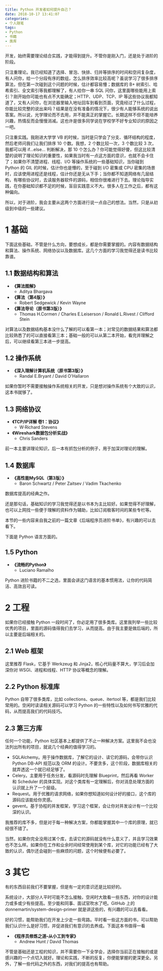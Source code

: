 ```yaml
---
title: Python 开发者如何提升自己？
date: 2018-10-17 13:41:07
categories:
- 个人随笔
tags:
- Python
- 书籍
- 类库
---
```


开发，始终需要理论结合实践，才能得到提升。不管你是刚入门，还是处于进阶的阶段。

只注重理论。我已经知道了选择、冒泡、快排、归并等排序的时间和空间复杂度，有人问你，给一个分段有序的数组，怎么排序效率比较高呢？虽说学习了很多排序算法，但在第一次碰到这个问题的时候，估计都容易懵；数据库的 B+ 树索引、哈希索引、全文索引等我都理解了，有人给你一串 SQL 问你，这里面哪些能用上索引？刚开始你可能也有点不大能确定；HTTP、UDP、TCP、IP 等这些协议我都知道了，又有人问你，在浏览器里输入地址回车到看到页面，究竟经过了什么过程，你能比较完整的说出来吗？结果是在没有准备的情况下，很少有人能够系统的说出答案。所以说，光学理论而不去用，并不能真正的掌握它。长期这样不但不能培养兴趣，热情反而会慢慢消减。这也许是很多同学说在学校学不好专业知识的原因之一吧。

只注重实践。我刚进大学学 VB 的时候，当时是只学会了分支、循环结构的程度，然后老师问我们让我们排序 10 个数。我想，2 个数比较一次，3 个数比较 3 次，我都可以用 if...else... 判断解决，那 10 个怎么办？你可能觉得好傻，但这比较清楚的说明了理论知识的重要性，如果我当时有一点这方面的意识，也就不会卡住了；如果你不清楚进程、线程、I/O 等操作系统的一些基础知识，当你碰到 Python 的 GIL 的时候，估计你也是懵的，至于碰到 I/O 密集或 CPU 密集的场景时，应该使用进程还是线程，估计你还是无从下手；当你都不知道网络有几层结构，有哪些协议时，去读服务器软件的源码，相信你很难进行下去。理论指导实践，在你基础知识都不足的时候，盲目实践意义不大。很多人在工作之后，都有这种偏向。

所以，对于进阶，我会主要从这两个方面进行说一点自己的想法。当然，只是从初级到中级的一些建议。

<!-- more -->

# 1 基础

下面这些基础，不管是什么方向，要想成长，都是你需要掌握的。内容有数据结构和算法、操作系统、网络协议以及数据库。这几个方面的学习我觉得还是读书比较靠谱。

## 1.1 数据结构和算法

- **《算法图解》**
	- Aditya Bhargava
- **《算法（第4版）》**
	- Robert Sedgewick / Kevin Wayne
- **《算法导论（原书第3版）》**
	- Thomas H.Cormen / Charles E.Leiserson / Ronald L.Rivest / Clifford Stein

对算法以及数据结构基本没什么了解的可以看第一本；对常见的数据结果和算法都比较熟悉了的可以直接看第三本；基础一般的可以从第二本开始，看完并理解之后，可以继续看第三本进一步提高。

## 1.2 操作系统

- **《深入理解计算机系统（原书第3版）》**
	- Randal E.Bryant / David O'Hallaron

如果你暂时不需要接触操作系统相关的开发，只是想对操作系统有个大致的认识，这本书就够了。

## 1.3 网络协议

- **《TCP/IP详解 卷1：协议》**
	- W·Richard Stevens
- **《Wireshark数据包分析实战》**
	- Chris Sanders

前一本主要讲理论知识，后一本有抓包分析的例子，用于加深对理论的理解。

## 1.4 数据库

- **《高性能MySQL（第3版）》**
	- Baron Schwartz / Peter Zaitsev / Vadim Tkachenko

数据库提高的经典之作。

还是那句话，基础知识的学习我觉得还是以书本为主比较好。如果觉得不好理解，也可以上网找一些便于理解的资料作为辅助，比如订阅极客时间的某些专栏等。

本节的一些内容来自我之前的一篇文章《后端程序员进阶书单》，有兴趣的可以去看下。

下面是 Python 语言方面的。

## 1.5 Python

- **《流畅的Python》**
	- Luciano Ramalho

Python 进阶书籍的不二之选，里面会讲这门语言的基本惯用法，让你的代码简洁、高效且可读。

# 2 工程

如果你已经接触 Python 一段时间了，你必定用了很多类库。这里我列举一些比较优秀的项目，里面的源码值得我们去学习，从而提高。由于我主要是做后端的，所以主要是后端相关的。

## 2.1 Web 框架

这里推荐 Flask，它基于 Werkzeug 和 Jinja2，核心代码量不算大，学习后会加深你对 WSGI、进程和线程、HTTP 协议等概念的理解。

## 2.2 Python 标准库

Python 自带了很多类库，比如 collections、queue、itertool 等，都是我们比较常用的。空闲时读读相关源码可以学习 Python 的一些特性以及如何书写优雅的代码，从而提高我们的代码技巧。

## 2.3 第三方库

任何一个功能，Python 社区基本上都提供了不止一种解决方案。这里我不会也没法列出所有的项目，就说几个经典的值得学习的。

- SQLAlchemy。用于操作数据库，了解它的设计、读它的源码，会带你认识 Python DB-API 规范以及 ORM 的设计。不要贪多，这个阶段，数据库相关的就弄透这一个就已经足够了。
- Celery。主要用于任务分发，看源码时先理解 Blueprint，然后再看 Worker 和 Scheduler 的具体实现。对这个类库有一定理解后，你对消息处理方面的认识就上升了一个层级。
- Request。用于优雅的请求网络，如果你想知道如何设计好的接口，这个库的源码应该能给你灵感。
- gevent。基于协程的并发框架，学习这个框架，会让你对并发设计有一个比较深的认识。

我推荐的库不多，但是对于每一种解决方案，你都能掌握其中一个库的原理，就已经很不错了。

当然，如果你完全没用过某个库，去读它的源码就没有什么意义了，并且学习效果也不怎么样。如果你在工作和业余时间经常使用到某个库，对它的功能已经有了大致的认识，偶尔还会碰到一些麻烦的问题，这个时候便有必要了。

# 3 其它

有的东西目前我们不要掌握，但是有一定的意识还是比较好的。

系统设计，大部分人平时可能不怎么接触，空闲时大致看一些东西，对你的设计能力或多或少有些提高。至少能和同事、面试官吹水了吧。GitHub 上的 donnemartin/system-design-primer 就是讲这些的，有兴趣的可以去看看。

好的习惯，能帮助我们在开发上少走一些弯路。平时看一些这方面的书，可以帮助我们认识什么是好习惯，并促进我们有意识的去养成。下面这本书值得一看

- **《程序员修炼之道–从小工到专家》**
	- Andrew Hunt / David Thomas

不管是基础还是工程的知识，并不需要你一下全学会，选择你当前正在接触的或是感兴趣的一个点切入就好。理论和实践，不断的反复，你便能掌握的更深更全。另外，了解一些代码之外的东西，对我们的提高也有帮助。
